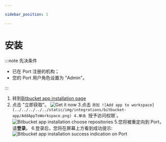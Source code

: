 ```yaml
---

sidebar_position: 1

---
```


# 安装

:::note  先决条件

* 已在 Port 注册的机构；
* 您的 Port 用户角色设置为 "Admin"。

:::

1. 转到[Bitbucket app installation page](https://marketplace.atlassian.com/apps/1229886/port-connector-for-bitbucket?hosting=cloud&amp;tab=overview)
2. 点击 "立即获取"。
    ![Get it now](../../../../../static/img/integrations/bitbucket-app/BitbucketInstallationPage.png)
3.点击 `添加
    ![Add app to workspace](../../../../../static/img/integrations/bitbucket-app/AddAppToWorkspace.png)
4.单击 `授予访问权限`。
    ![Bitbucket app installation choose repositories](../../../../../static/img/integrations/bitbucket-app/InstallAppRequestAccess.png)
5.您将被重定向到 Port，请**登录**。
6.登录后，您将在屏幕上方看到成功提示: 
    ![Bitbucket app installation success indication on Port](../../../../../static/img/integrations/bitbucket-app/BitbucketInstallationSuccess.png)
